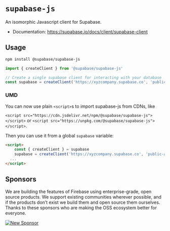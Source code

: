 # `supabase-js`

An isomorphic Javascript client for Supabase.

- Documentation: https://supabase.io/docs/client/supabase-client

## Usage

```sh
npm install @supabase/supabase-js
```

```js
import { createClient } from '@supabase/supabase-js'

// Create a single supabase client for interacting with your database
const supabase = createClient('https://xyzcompany.supabase.co', 'public-anon-key')
```

### UMD

You can now use plain `<script>`s to import supabase-js from CDNs, like

`<script src="https://cdn.jsdelivr.net/npm/@supabase/supabase-js"></script>`
or
`<script src="https://unpkg.com/@supabase/supabase-js"></script>`.

Then you can use it from a global `supabase` variable:

```html
<script>
    const { createClient } = supabase
    supabase = createClient('https://xyzcompany.supabase.co', 'public-anon-key')
  ...
</script>
```

## Sponsors

We are building the features of Firebase using enterprise-grade, open source products. We support existing communities wherever possible, and if the products don’t exist we build them and open source them ourselves. Thanks to these sponsors who are making the OSS ecosystem better for everyone.

[![New Sponsor](https://user-images.githubusercontent.com/10214025/90518111-e74bbb00-e198-11ea-8f88-c9e3c1aa4b5b.png)](https://github.com/sponsors/supabase)
